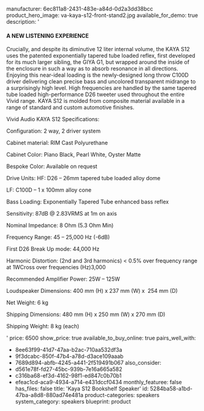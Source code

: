 manufacturer: 6ec811a8-2431-483e-a84d-0d2a3dd38bcc
product_hero_image: va-kaya-s12-front-stand2.jpg
available_for_demo: true
description: '<h4>A NEW LISTENING EXPERIENCE</h4><p>Crucially, and despite its diminutive 12 liter internal volume, the KAYA S12 uses the patented exponentially tapered tube loaded reflex, first developed for its much larger sibling, the GIYA G1, but wrapped around the inside of the enclosure in such a way as to absorb resonance in all directions. Enjoying this near-ideal loading is the newly-designed long throw C100D driver delivering clean precise bass and uncolored transparent midrange to a surprisingly high level. High frequencies are handled by the same tapered tube loaded high-performance D26 tweeter used throughout the entire Vivid range. KAYA S12 is molded from composite material available in a range of standard and custom automotive finishes.</p><p>Vivid Audio KAYA S12 Specifications:&nbsp;</p><p>Configuration: 2 way, 2 driver system</p><p>Cabinet material: RIM Cast Polyurethane</p><p>Cabinet Color: Piano Black, Pearl White, Oyster Matte</p><p>Bespoke Color: Available on request</p><p>Drive Units: HF: D26 – 26mm tapered tube loaded alloy dome</p><p>LF: C100D – 1 x 100mm alloy cone</p><p>Bass Loading: Exponentially Tapered Tube enhanced bass reflex</p><p>Sensitivity: 87dB @ 2.83VRMS at 1m on axis</p><p>Nominal Impedance: 8 Ohm (5.3 Ohm Min)</p><p>Frequency Range: 45 – 25,000 Hz (-6dB)</p><p>First D26 Break Up mode: 44,000 Hz</p><p>Harmonic Distortion: (2nd and 3rd harmonics) &lt; 0.5% over frequency range at 1WCross over frequencies (Hz)3,000</p><p>Recommended Amplifier Power: 25W – 125W</p><p>Loudspeaker Dimensions: 400 mm (H) x 237 mm (W) x&nbsp; 254 mm (D)</p><p>Net Weight: 6 kg</p><p>Shipping Dimensions: 480 mm (H) x 250 mm (W) x 270 mm (D)</p><p>Shipping Weight: 8 kg (each)&nbsp;&nbsp;</p>'
price: 6500
show_price: true
available_to_buy_online: true
pairs_well_with:
  - 8ee63f99-41d7-47aa-b2ac-710aa532df3a
  - 9f3dcabc-850f-47b4-a78d-d3ace109aaab
  - 7689d894-abfb-4245-a441-2f519491b067
also_consider:
  - d561e78f-fd27-45bc-939b-7e16a665a582
  - c316ba68-ef3d-4162-98f1-ed847c0b70b1
  - efeac1cd-aca9-4934-a714-e431dccf0434
monthly_featuree: false
has_files: false
title: 'Kaya S12 Bookshelf Speaker'
id: 5284ba58-a1bd-47ba-a8d8-880ad74e481a
product-categories: speakers
system_category: speakers
blueprint: product
